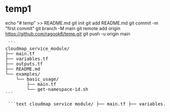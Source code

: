 # temp1


echo "# temp" >> README.md
git init
git add README.md
git commit -m "first commit"
git branch -M main
git remote add origin https://github.com/ragook6/temp.git
git push -u origin main

<pre> ```
cloudmap_service_module/
├── main.tf
├── variables.tf
├── outputs.tf
├── README.md
└── examples/
    └── basic_usage/
        ├── main.tf
        └── get-namespace-id.sh
``` </pre>

<pre> ```text cloudmap_service_module/ ├── main.tf ├── variables.tf ├── outputs.tf ├── README.md └── examples/ └── basic_usage/ ├── main.tf └── get-namespace-id.sh ``` </pre>
